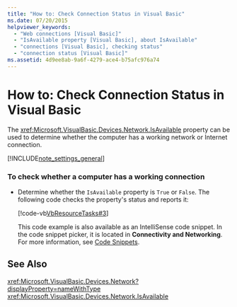 ```yaml
---
title: "How to: Check Connection Status in Visual Basic"
ms.date: 07/20/2015
helpviewer_keywords: 
  - "Web connections [Visual Basic]"
  - "IsAvailable property [Visual Basic], about IsAvailable"
  - "connections [Visual Basic], checking status"
  - "connection status [Visual Basic]"
ms.assetid: 4d9ee8ab-9a6f-4279-ace4-b75afc976a74
---
```

# How to: Check Connection Status in Visual Basic
The <xref:Microsoft.VisualBasic.Devices.Network.IsAvailable> property can be used to determine whether the computer has a working network or Internet connection.  
  
[!INCLUDE[note_settings_general](~/includes/note-settings-general-md.md)]  
  
### To check whether a computer has a working connection  
  
- Determine whether the `IsAvailable` property is `True` or `False`. The following code checks the property's status and reports it:  
  
   [!code-vb[VbResourceTasks#3](../../../../visual-basic/developing-apps/programming/computer-resources/codesnippet/VisualBasic/how-to-check-connection-status_1.vb)]  
  
   This code example is also available as an IntelliSense code snippet. In the code snippet picker, it is located in **Connectivity and Networking**. For more information, see [Code Snippets](/visualstudio/ide/code-snippets).  
  
## See Also  
 <xref:Microsoft.VisualBasic.Devices.Network?displayProperty=nameWithType>  
 <xref:Microsoft.VisualBasic.Devices.Network.IsAvailable>
